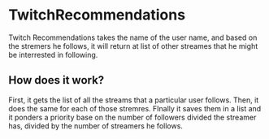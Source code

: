 # TwitchRecommendations
Twitch Recommendations takes the name of the user name, and based on the stremers he follows, it will return at list of other streames that he might be interrested in following.

## How does it work?
First, it gets the list of all the streams that a particular user follows.
Then, it does the same for each of those stremres.
FInally it saves them in a list and it ponders a priority base on the number of followers divided the streamer has, divided by the number of streamers he follows.
